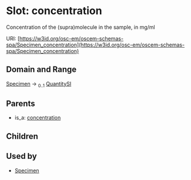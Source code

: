 
# Slot: concentration

Concentration of the (supra)molecule in the sample, in mg/ml

URI: [https://w3id.org/osc-em/oscem-schemas-spa/Specimen_concentration](https://w3id.org/osc-em/oscem-schemas-spa/Specimen_concentration)


## Domain and Range

[Specimen](Specimen.md) &#8594;  <sub>0..1</sub> [QuantitySI](QuantitySI.md)

## Parents

 *  is_a: [concentration](concentration.md)

## Children


## Used by

 * [Specimen](Specimen.md)
